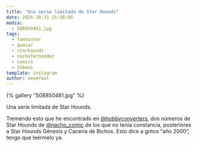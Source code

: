 ```yaml
---
title: "Una serie limitada de Star Hounds"
date: 2024-10-31 15:58:05
media: 
  - 508850481.jpg
tags: 
  - fanhunter
  - quasar
  - starhounds
  - nachofernandez
  - comics
  - tebeos
template: instagram
author: neverbot
---
```


{% gallery "508850481.jpg" %}

Una serie limitada de Star Hounds.

Tremendo esto que he encontrado en [@hobbyconverters](https://instagram.com/hobbyconverters), dos números de Star Hounds de [@nacho_comic](https://instagram.com/nacho_comic) de los que no tenía constancia, posteriores a Star Hounds Génesis y Cacería de Bichos. Esto dice a gritos “año 2000”, tengo que leérmelo ya.


